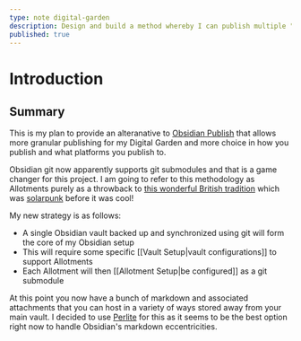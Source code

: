 ```yaml
---
type: note digital-garden
description: Design and build a method whereby I can publish multiple "digital gardens" to public hosting from a single Obsidian Vault.
published: true
---
```

# Introduction
## Summary
This is my plan to provide an alteranative to [Obsidian Publish](https://obsidian.md/publish) that allows more granular publishing for my Digital Garden and more choice in how you publish and what platforms you publish to.

Obsidian git now apparently supports git submodules and that is a game changer for this project. I am going to refer to this methodology as Allotments purely as a throwback to [this wonderful British tradition](https://en.wikipedia.org/wiki/Allotment_(gardening)) which was [solarpunk](https://builtin.com/greentech/solarpunk) before it was cool!

My new strategy is as follows:

- A single Obsidian vault backed up and synchronized using git will form the core of my Obsidian setup
- This will require some specific [[Vault Setup|vault configurations]] to support Allotments
- Each Allotment will then [[Allotment Setup|be configured]] as a git submodule

At this point you now have a bunch of markdown and associated attachments that you can host in a variety of ways stored away from your main vault. I decided to use [Perlite](https://github.com/secure-77/Perlite) for this as it seems to be the best option right now to handle Obsidian's markdown eccentricities.